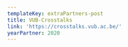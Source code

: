```yaml
---
templateKey: extraPartners-post
title: VUB-Crosstalks
link: 'https://crosstalks.vub.ac.be/'
yearPartner: 2020
---
```

